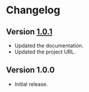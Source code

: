 # Changelog

## Version [1.0.1](https://bitbucket.org/cedx/free-mobile.hx/branches/compare/v1.0.1..v1.0.0)
- Updated the documentation.
- Updated the project URL.

## Version 1.0.0
- Initial release.
